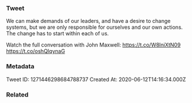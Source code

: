 ### Tweet
We can make demands of our leaders, and have a desire to change systems, but we are only responsible for ourselves and our own actions. The change has to start within each of us.

Watch the full conversation with John Maxwell: https://t.co/W8lniXtN09 https://t.co/oshQIqynaG

### Metadata
Tweet ID: 1271446298684788737
Created At: 2020-06-12T14:16:34.000Z

### Related

